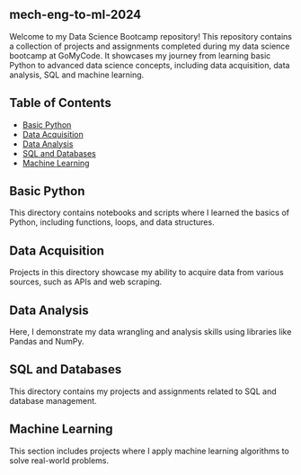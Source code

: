 ## mech-eng-to-ml-2024
Welcome to my Data Science Bootcamp repository! This repository contains a collection of projects and assignments completed during my data science bootcamp at GoMyCode. It showcases my journey from learning basic Python to advanced data science concepts, including data acquisition, data analysis, SQL and machine learning.

## Table of Contents
- [Basic Python](basic-python/README.md)
- [Data Acquisition](data-acquisition/README.md)
- [Data Analysis](data-analysis/README.md)
- [SQL and Databases](sql-and-databases/README.md)
- [Machine Learning](machine-learning/README.md)

## Basic Python
This directory contains notebooks and scripts where I learned the basics of Python, including functions, loops, and data structures.

## Data Acquisition
Projects in this directory showcase my ability to acquire data from various sources, such as APIs and web scraping.

## Data Analysis
Here, I demonstrate my data wrangling and analysis skills using libraries like Pandas and NumPy.

## SQL and Databases
This directory contains my projects and assignments related to SQL and database management.

## Machine Learning
This section includes projects where I apply machine learning algorithms to solve real-world problems.
